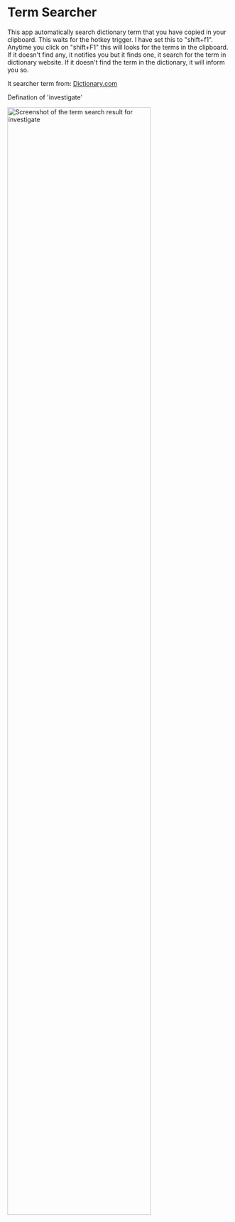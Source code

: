 # Term Searcher

This app automatically search dictionary term that you have copied in your clipboard.
This waits for the hotkey trigger. I have set this to "shift+f1".
Anytime you click on "shift+F1" this will looks for the terms in the clipboard.
If it doesn't find any, it notifies you but it finds one, it search for the term in dictionary website.
If it doesn't find the term in the dictionary, it will inform you so.

It searcher term from:
[Dictionary.com](https://www.dictionary.com)

Defination of 'investigate'

<img src="https://snipboard.io/rQtncC.jpg" alt="Screenshot of the term search result for investigate" style="width:80%;"/>
